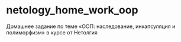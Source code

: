 # netology_home_work_oop
Домашнее задание по теме «ООП: наследование, инкапсуляция и полиморфизм» в курсе от Нетолгия 
